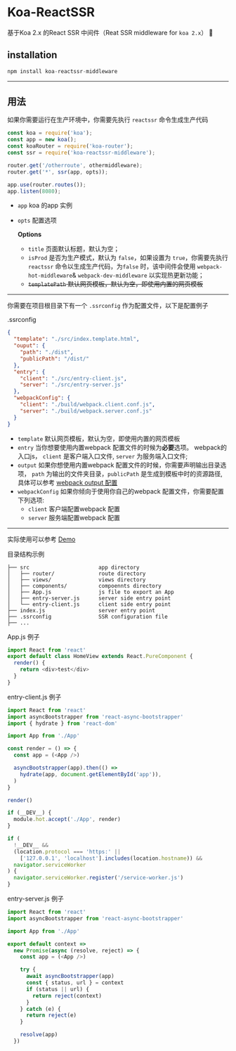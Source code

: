 # Koa-ReactSSR
基于Koa 2.x 的React SSR 中间件（Reat SSR middleware for `koa 2.x`）

## **installation**

```javascript
npm install koa-reactssr-middleware
```
---
## **用法**
如果你需要运行在生产环境中，你需要先执行 `reactssr` 命令生成生产代码

```javascript
const koa = require('koa');
const app = new koa();
const koaRouter = require('koa-router');
const ssr = require('koa-reactssr-middleware');

router.get('/otherroute', othermiddleware);
router.get('*', ssr(app, opts));

app.use(router.routes());
app.listen(8080);
```

- `app` koa 的app 实例
- `opts` 配置选项

    **Options**
    - `title` 页面默认标题，默认为空；
    - `isProd` 是否为生产模式，默认为 `false`，如果设置为 `true`，你需要先执行`reactssr` 命令以生成生产代码，为`false` 时，该中间件会使用 `webpack-hot-middleware`& `webpack-dev-middleware` 以实现热更新功能；
    - ~~`templatePath` 默认网页模板，默认为空，即使用内置的网页模板~~
---

你需要在项目根目录下有一个 `.ssrconfig` 作为配置文件，以下是配置例子

.ssrconfig
```json
{
  "template": "./src/index.template.html",
  "ouput": {
    "path": "./dist", 
    "publicPath": "/dist/"
  },
  "entry": {
    "client": "./src/entry-client.js",
    "server": "./src/entry-server.js"
  },
  "webpackConfig": {
    "client": "./build/webpack.client.conf.js",
    "server": "./build/webpack.server.conf.js"
  }
}
```
- `template` 默认网页模板，默认为空，即使用内置的网页模板
- `entry` 当你想要使用内置webpack 配置文件的时候为**必要**选项。 webpack的入口js， `client` 是客户端入口文件, `server` 为服务端入口文件;
- `output` 如果你想使用内置webpack 配置文件的时候，你需要声明输出目录选项， `path` 为输出的文件夹目录，`publicPath` 是生成到模板中时的资源路径, 具体可以参考 [webpack output 配置](https://webpack.js.org/configuration/output/)
- `webpackConfig` 如果你倾向于使用你自己的webpack 配置文件，你需要配置下列选项: 
    - `client` 客户端配置webpack 配置
    - `server` 服务端配置webpack 配置

---

实际使用可以参考 [Demo](https://github.com/evont/koa-reactssr-middleware/tree/master/examples) 

目录结构示例

```
├── src                      app directory
│   ├── router/              route directory
│   ├── views/               views directory
│   ├── components/          compoennts directory
│   ├── App.js               js file to export an App
│   ├── entry-server.js      server side entry point
│   └── entry-client.js      client side entry point
├── index.js                 server entry point
├── .ssrconfig               SSR configuration file
├── ...	
```

App.js 例子 

```javascript
import React from 'react'
export default class HomeView extends React.PureComponent {
  render() {
    return <div>test</div>
  }
}
```

entry-client.js 例子

```javascript
import React from 'react'
import asyncBootstrapper from 'react-async-bootstrapper'
import { hydrate } from 'react-dom'

import App from './App'

const render = () => {
  const app = (<App />)

  asyncBootstrapper(app).then(() =>
    hydrate(app, document.getElementById('app')),
  )
}

render()

if (__DEV__) {
  module.hot.accept('./App', render)
}

if (
  !__DEV__ &&
  (location.protocol === 'https:' ||
    ['127.0.0.1', 'localhost'].includes(location.hostname)) &&
  navigator.serviceWorker
) {
  navigator.serviceWorker.register('/service-worker.js')
}
```

entry-server.js 例子

```javascript
import React from 'react'
import asyncBootstrapper from 'react-async-bootstrapper'

import App from './App'

export default context =>
  new Promise(async (resolve, reject) => {
    const app = (<App />)

    try {
      await asyncBootstrapper(app)
      const { status, url } = context
      if (status || url) {
        return reject(context)
      }
    } catch (e) {
      return reject(e)
    }

    resolve(app)
  })
```